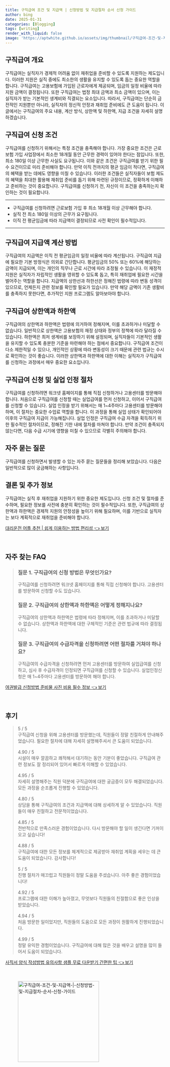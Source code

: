 ```yaml
---
title: 구직급여 조건 및 지급액 | 신청방법 및 지급절차 순서 신청 가이드
author: bing
date: 2025-01-31
categories: [Blogging]
tags: [writing]
render_with_liquid: false
image: 'https://aptwhite.github.io/assets/img/thumbnail/구직급여-조건-및-지급액-|-신청방법-및-지급절차-순서-신청-가이드.webp'
---
```



<h2 id='구직급여 개요'>구직급여 개요</h2>

<p>구직급여는 실직자가 경제적 어려움 없이 재취업을 준비할 수 있도록 지원하는 제도입니다. 이러한 지원은 실직 중에도 최소한의 생활을 유지할 수 있도록 돕는 중요한 역할을 합니다. 구직급여는 고용보험에 가입된 근로자에게 제공되며, 임금의 일정 비율에 따라 지원 금액이 결정됩니다. 또한 구직급여는 법정 최대 금액과 최소 금액이 있으며, 이는 실직자가 받는 기본적인 생계비와 직결되는 요소입니다. 따라서, 구직급여는 단순히 금전적인 지원뿐만 아니라, 실직자의 정신적 안정과 재취업 준비에도 큰 도움이 됩니다. 이 글에서는 구직급여의 주요 내용, 계산 방식, 상한액 및 하한액, 지급 조건을 자세히 설명하겠습니다.</p>

<h2 id='구직급여 신청 조건'>구직급여 신청 조건</h2>

<p>구직급여를 신청하기 위해서는 특정 조건을 충족해야 합니다. 가장 중요한 조건은 근로보험 가입 사업장에서 최소한 18개월 동안 근무한 경력이 있어야 한다는 점입니다. 또한, 최소 180일 이상 근무한 사실도 요구됩니다. 이와 같은 조건은 구직급여를 받기 위한 필수 요건이므로 미리 준비해야 합니다. 만약 이직 전까지의 평균 임금이 적다면, 구직급여의 혜택을 받는 데에도 영향을 미칠 수 있습니다. 이러한 조건들은 실직자들이 보험 제도의 혜택을 최대한 활용해 재취업 준비를 돕기 위해 마련된 규정이므로, 정확하게 이해하고 준비하는 것이 중요합니다. 구직급여를 신청하기 전, 자신이 이 조건을 충족하는지 확인하는 것이 필요합니다.</p>

<hr />

<ul>
    <li>구직급여를 신청하려면 근로보험 가입 후 최소 18개월 이상 근무해야 합니다.</li>
    <li>실직 전 최소 180일 이상의 근무가 요구됩니다.</li>
    <li>이직 전 평균임금에 따라 지급액이 결정되므로 사전 확인이 필수적입니다.</li>
</ul>

<hr />

<h2 id='구직급여 지급액 계산 방법'>구직급여 지급액 계산 방법</h2>

<p>구직급여의 지급액은 이직 전 평균임금의 일정 비율에 따라 계산됩니다. 구직급여 지급에 필요한 기본 방정식은 의외로 간단합니다. 평균임금의 50% 또는 60%에 해당하는 금액이 지급되며, 이는 개인의 직무나 근로 시간에 따라 조정될 수 있습니다. 이 재정적 지원은 실직자가 자립적인 생활을 영위할 수 있도록 돕고, 특히 재취업에 필요한 시간을 벌어주는 역할을 합니다. 지급액의 상한선과 하한선은 정해진 법령에 따라 변동 성격이 있으므로, 언제든지 관련 정보를 확인할 필요가 있습니다. 만약 해당 금액이 기존 생활비를 충족하지 못한다면, 추가적인 지원 프로그램도 알아보아야 합니다.</p>

<h2 id='구직급여 상한액과 하한액'>구직급여 상한액과 하한액</h2>

<p>구직급여의 상한액과 하한액은 법령에 의거하여 정해지며, 이를 초과하거나 미달할 수 없습니다. 일반적으로 상한액은 고용보험의 재정 상태와 정부의 정책에 따라 달라질 수 있습니다. 하한액은 최저 생계비를 보장하기 위해 설정되며, 실직자들이 기본적인 생활을 유지할 수 있도록 충분한 기준을 마련해야 하는 점에서 중요합니다. 구직급여 조건이 다소 제한적일 수 있으나, 개인적인 상황에 따라 변동성이 크기 때문에 관련 법규는 수시로 확인하는 것이 좋습니다. 이러한 상한액과 하한액에 대한 이해는 실직자가 구직급여를 신청하는 과정에서 매우 중요한 요소입니다.</p>

<h2 id='구직급여 신청 및 실업 인정 절차'>구직급여 신청 및 실업 인정 절차</h2>

<p>구직급여를 신청하려면 워크넷 홈페이지를 통해 직접 신청하거나 고용센터를 방문해야 합니다. 처음으로 구직급여를 신청할 때는 실업급여를 먼저 신청하고, 이어서 구직급여를 신청할 수 있습니다. 실업 인정을 받기 위해서는 매 1~4주마다 고용센터를 방문해야 하며, 이 절차는 중요한 수업료 역할을 합니다. 이 과정을 통해 실업 상태가 확인되어야 이후의 구직급여 지급이 가능해집니다. 실업 인정은 구직급여 수급 자격을 획득하기 위한 필수적인 절차이므로, 정해진 기한 내에 절차를 마쳐야 합니다. 만약 조건이 충족되지 않는다면, 다음 수급 시기에 영향을 미칠 수 있으므로 각별히 주의해야 합니다.</p>

<h2 id='자주 묻는 질문'>자주 묻는 질문</h2>

<p>구직급여를 신청하면서 발생할 수 있는 자주 묻는 질문들을 정리해 보았습니다. 다음은 일반적으로 많이 궁금해하는 사항입니다.</p>

<h2 id='결론 및 추가 정보'>결론 및 추가 정보</h2>

<p>구직급여는 실직 후 재취업을 지원하기 위한 중요한 제도입니다. 신청 조건 및 절차를 준수하며, 필요한 정보를 사전에 충분히 확인하는 것이 필수적입니다. 또한, 구직급여의 상한액과 하한액은 경제적 지원의 안정성을 높이기 위해 필요하며, 이를 기반으로 실직자는 보다 계획적으로 재취업을 준비해야 합니다.</p>


<p><a class="click-button" title="대리운전 어플 추천 | 쉽게 이용하는 방법 편리성" href="https://aptwhite.github.io/posts/%EB%8C%80%EB%A6%AC%EC%9A%B4%EC%A0%84-%EC%96%B4%ED%94%8C-%EC%B6%94%EC%B2%9C-%EC%89%BD%EA%B2%8C-%EC%9D%B4%EC%9A%A9%ED%95%98%EB%8A%94-%EB%B0%A9%EB%B2%95-%ED%8E%B8%EB%A6%AC%EC%84%B1/" rel="dofollow">대리운전 어플 추천 | 쉽게 이용하는 방법 편리성 👈 보기</a></p><br>
<h2 id='자주_찾는_FAQ'>자주 찾는 FAQ</h2>
<div itemscope="" itemtype="https://schema.org/FAQPage"> 
<blockquote> 
<div itemscope="" itemprop="mainEntity" itemtype="https://schema.org/Question"> 
<h3 itemprop="name">질문 1. 구직급여의 신청 방법은 무엇인가요?</h3> 
<div itemscope="" itemprop="acceptedAnswer" itemtype="https://schema.org/Answer"> 
<span itemprop="text"> 
<p>구직급여를 신청하려면 워크넷 홈페이지를 통해 직접 신청해야 합니다. 고용센터를 방문하여 신청할 수도 있습니다.</p> 
</span> 
</div> 
</div> 
<div itemscope="" itemprop="mainEntity" itemtype="https://schema.org/Question"> 
<h3 itemprop="name">질문 2. 구직급여의 상한액과 하한액은 어떻게 정해지나요?</h3> 
<div itemscope="" itemprop="acceptedAnswer" itemtype="https://schema.org/Answer"> 
<span itemprop="text"> 
<p>구직급여의 상한액과 하한액은 법령에 따라 정해지며, 이를 초과하거나 미달할 수 없습니다. 상한액과 하한액에 대한 구체적인 기준은 관련 법규에 따라 결정됩니다.</p> 
</span> 
</div> 
</div> 
<div itemscope="" itemprop="mainEntity" itemtype="https://schema.org/Question"> 
<h3 itemprop="name">질문 3. 구직급여의 수급자격을 신청하려면 어떤 절차를 거쳐야 하나요?</h3> 
<div itemscope="" itemprop="acceptedAnswer" itemtype="https://schema.org/Answer"> 
<span itemprop="text"> 
<p>구직급여의 수급자격을 신청하려면 먼저 고용센터를 방문하여 실업급여를 신청하고, 심사 후 수급자격이 인정되면 구직급여를 신청할 수 있습니다. 실업인정신청은 매 1~4주마다 고용센터를 방문하여 해야 합니다.</p> 
</span> 
</div> 
</div> 
</blockquote> 
</div>
<p><a class="click-button" title="여권발급 신청방법 준비물 사진 비용 필수 정보" href="https://aptwhite.github.io/posts/%EC%97%AC%EA%B6%8C%EB%B0%9C%EA%B8%89-%EC%8B%A0%EC%B2%AD%EB%B0%A9%EB%B2%95-%EC%A4%80%EB%B9%84%EB%AC%BC-%EC%82%AC%EC%A7%84-%EB%B9%84%EC%9A%A9-%ED%95%84%EC%88%98-%EC%A0%95%EB%B3%B4/" rel="dofollow">여권발급 신청방법 준비물 사진 비용 필수 정보 👈 보기</a></p><br>
<h2 id='후기'>후기</h2>
<div itemscope itemtype="https://schema.org/Product">
  <blockquote>
  <div itemprop="review" itemscope itemtype="https://schema.org/Review">
      <div itemprop="reviewRating" itemscope itemtype="https://schema.org/Rating"> <span itemprop="ratingValue">5</span> / <span itemprop="bestRating">5</span> </div>
      <span itemprop="reviewBody">구직급여 신청을 위해 고용센터를 방문했는데, 직원들이 정말 친절하게 안내해주었습니다. 필요한 절차에 대해 자세히 설명해주셔서 큰 도움이 되었습니다.</span>
  </div>
  <br>
  <div itemprop="review" itemscope itemtype="https://schema.org/Review">
      <div itemprop="reviewRating" itemscope itemtype="https://schema.org/Rating"> <span itemprop="ratingValue">4.90</span> / <span itemprop="bestRating">5</span> </div>
      <span itemprop="reviewBody">시설이 매우 깔끔하고 쾌적해서 대기하는 동안 기분이 좋았습니다. 구직급여 관련 정보도 잘 정리되어 있어서 빠르게 이해할 수 있었습니다.</span>
  </div>
  <br>
  <div itemprop="review" itemscope itemtype="https://schema.org/Review">
      <div itemprop="reviewRating" itemscope itemtype="https://schema.org/Rating"> <span itemprop="ratingValue">4.95</span> / <span itemprop="bestRating">5</span> </div>
      <span itemprop="reviewBody">자세히 설명해주는 직원 덕분에 구직급여에 대한 궁금증이 모두 해결되었습니다. 모든 과정을 순조롭게 진행할 수 있었습니다.</span>
  </div>
  <br>
  <div itemprop="review" itemscope itemtype="https://schema.org/Review">
      <div itemprop="reviewRating" itemscope itemtype="https://schema.org/Rating"> <span itemprop="ratingValue">4.80</span> / <span itemprop="bestRating">5</span> </div>
      <span itemprop="reviewBody">상담을 통해 구직급여의 조건과 지급액에 대해 상세하게 알 수 있었습니다. 직원들이 매우 친절하고 전문적이었습니다.</span>
  </div>
  <br>
  <div itemprop="review" itemscope itemtype="https://schema.org/Review">
      <div itemprop="reviewRating" itemscope itemtype="https://schema.org/Rating"> <span itemprop="ratingValue">4.85</span> / <span itemprop="bestRating">5</span> </div>
      <span itemprop="reviewBody">전반적으로 만족스러운 경험이었습니다. 다시 방문해야 할 일이 생긴다면 기꺼이 오고 싶습니다!</span>
  </div>
  <br>
  <div itemprop="review" itemscope itemtype="https://schema.org/Review">
      <div itemprop="reviewRating" itemscope itemtype="https://schema.org/Rating"> <span itemprop="ratingValue">4.88</span> / <span itemprop="bestRating">5</span> </div>
      <span itemprop="reviewBody">구직급여에 대한 모든 정보를 체계적으로 제공받아 재취업 계획을 세우는 데 큰 도움이 되었습니다. 감사합니다!</span>
  </div>
  <br>
  <div itemprop="review" itemscope itemtype="https://schema.org/Review">
      <div itemprop="reviewRating" itemscope itemtype="https://schema.org/Rating"> <span itemprop="ratingValue">5</span> / <span itemprop="bestRating">5</span> </div>
      <span itemprop="reviewBody">진행 절차가 매끄럽고 직원들이 정말 도움을 주셨습니다. 아주 좋은 경험이었습니다!</span>
  </div>
  <br>
  <div itemprop="review" itemscope itemtype="https://schema.org/Review">
      <div itemprop="reviewRating" itemscope itemtype="https://schema.org/Rating"> <span itemprop="ratingValue">4.92</span> / <span itemprop="bestRating">5</span> </div>
      <span itemprop="reviewBody">프로그램에 대한 이해가 높아졌고, 무엇보다 직원들의 친절함으로 좋은 인상을 받았습니다.</span>
  </div>
  <br>
  <div itemprop="review" itemscope itemtype="https://schema.org/Review">
      <div itemprop="reviewRating" itemscope itemtype="https://schema.org/Rating"> <span itemprop="ratingValue">4.94</span> / <span itemprop="bestRating">5</span> </div>
      <span itemprop="reviewBody">처음 방문한 일이었지만, 직원들의 도움으로 모든 과정이 원활하게 진행되었습니다.</span>
  </div>
  <br>
  <div itemprop="review" itemscope itemtype="https://schema.org/Review">
      <div itemprop="reviewRating" itemscope itemtype="https://schema.org/Rating"> <span itemprop="ratingValue">4.99</span> / <span itemprop="bestRating">5</span> </div>
      <span itemprop="reviewBody">정말 유익한 경험이었습니다. 구직급여에 대해 많은 것을 배우고 설명을 많이 들어서 도움이 되었습니다.</span>
  </div>
  </blockquote>
</div>
<p><a class="click-button" title="사직서 양식 작성방법 유의사항 샘플 무료 다운받기 간편한 팁" href="https://aptwhite.github.io/posts/%EC%82%AC%EC%A7%81%EC%84%9C-%EC%96%91%EC%8B%9D-%EC%9E%91%EC%84%B1%EB%B0%A9%EB%B2%95-%EC%9C%A0%EC%9D%98%EC%82%AC%ED%95%AD-%EC%83%98%ED%94%8C-%EB%AC%B4%EB%A3%8C-%EB%8B%A4%EC%9A%B4%EB%B0%9B%EA%B8%B0-%EA%B0%84%ED%8E%B8%ED%95%9C-%ED%8C%81/" rel="dofollow">사직서 양식 작성방법 유의사항 샘플 무료 다운받기 간편한 팁 👈 보기</a></p><br>
<figure class="image"><img src="https://aptwhite.github.io/assets/img/thumbnail/구직급여-조건-및-지급액-|-신청방법-및-지급절차-순서-신청-가이드.webp" alt="구직급여-조건-및-지급액-|-신청방법-및-지급절차-순서-신청-가이드" width="256" height="256"></figure>